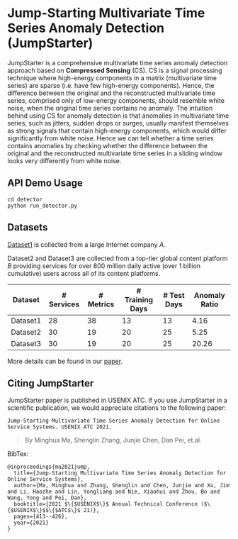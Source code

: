 # Jump-Starting Multivariate Time Series Anomaly Detection (JumpStarter)

JumpStarter is a comprehensive multivariate time series anomaly detection approach based on **Compressed Sensing** (CS). CS is a signal processing technique where high-energy components in a matrix (multivariate time series) are sparse (i.e. have few high-energy components).
Hence, the difference between the original and the reconstructed multivariate time series, comprised only of low-energy components, should resemble white noise, when the original time series contains no anomaly.
The intuition behind using CS for anomaly detection is that anomalies in multivariate time series, such as jitters, sudden drops or surges, usually manifest themselves as strong signals that contain high-energy components, which would differ significantly from white noise. 
Hence we can tell whether a time series contains anomalies by checking whether the difference between the original and the reconstructed multivariate time series in a sliding window looks very differently from white noise.


## API Demo Usage

```
cd detector
python run_detector.py
```

## Datasets

[Dataset1](https://github.com/NetManAIOps/OmniAnomaly/tree/master/ServerMachineDataset) is collected from a large Internet company _A_. 

Dataset2 and Dataset3 are collected from a top-tier global content platform _B_ providing services for over 800 million daily active (over 1 billion cumulative) users across all of its content platforms.
    
|Dataset|# Services|# Metrics|# Training Days|# Test Days|Anomaly Ratio|  
|----|----|----|----|----|----|
|Dataset1|28|38|13|13|4.16|
|Dataset2|30|19|20|25|5.25|
|Dataset3|30|19|20|25|20.26|

More details can be found in our [paper](https://www.usenix.org/conference/atc21/presentation/ma). 

## Citing JumpStarter

JumpStarter paper is published in USENIX ATC. If you use JumpStarter in a scientific publication, we would appreciate citations to the following paper:

`Jump-Starting Multivariate Time Series Anomaly Detection for Online Service Systems. USENIX ATC 2021.`

> By Minghua Ma, Shenglin Zhang, Junjie Chen, Dan Pei, et.al. 

BibTex:
```
@inproceedings{ma2021jump,
  title={Jump-Starting Multivariate Time Series Anomaly Detection for Online Service Systems},
  author={Ma, Minghua and Zhang, Shenglin and Chen, Junjie and Xu, Jim and Li, Haozhe and Lin, Yongliang and Nie, Xiaohui and Zhou, Bo and Wang, Yong and Pei, Dan},
  booktitle={2021 $\{$USENIX$\}$ Annual Technical Conference ($\{$USENIX$\}$$\{$ATC$\}$ 21)},
  pages={413--426},
  year={2021}
}
```
